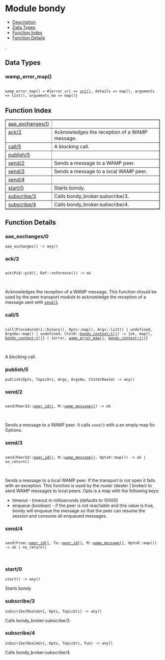 

# Module bondy #
* [Description](#description)
* [Data Types](#types)
* [Function Index](#index)
* [Function Details](#functions)

.

<a name="types"></a>

## Data Types ##




### <a name="type-wamp_error_map">wamp_error_map()</a> ###


<pre><code>
wamp_error_map() = #{error_uri =&gt; <a href="#type-uri">uri()</a>, details =&gt; map(), arguments =&gt; list(), arguments_kw =&gt; map()}
</code></pre>

<a name="index"></a>

## Function Index ##


<table width="100%" border="1" cellspacing="0" cellpadding="2" summary="function index"><tr><td valign="top"><a href="#aae_exchanges-0">aae_exchanges/0</a></td><td></td></tr><tr><td valign="top"><a href="#ack-2">ack/2</a></td><td>
Acknowledges the reception of a WAMP message.</td></tr><tr><td valign="top"><a href="#call-5">call/5</a></td><td>
A blocking call.</td></tr><tr><td valign="top"><a href="#publish-5">publish/5</a></td><td></td></tr><tr><td valign="top"><a href="#send-2">send/2</a></td><td>
Sends a message to a WAMP peer.</td></tr><tr><td valign="top"><a href="#send-3">send/3</a></td><td>
Sends a message to a local WAMP peer.</td></tr><tr><td valign="top"><a href="#send-4">send/4</a></td><td></td></tr><tr><td valign="top"><a href="#start-0">start/0</a></td><td>
Starts bondy.</td></tr><tr><td valign="top"><a href="#subscribe-3">subscribe/3</a></td><td>Calls bondy_broker:subscribe/3.</td></tr><tr><td valign="top"><a href="#subscribe-4">subscribe/4</a></td><td>Calls bondy_broker:subscribe/4.</td></tr></table>


<a name="functions"></a>

## Function Details ##

<a name="aae_exchanges-0"></a>

### aae_exchanges/0 ###

`aae_exchanges() -> any()`

<a name="ack-2"></a>

### ack/2 ###

<pre><code>
ack(Pid::pid(), Ref::reference()) -&gt; ok
</code></pre>
<br />

Acknowledges the reception of a WAMP message. This function should be used by
the peer transport module to acknowledge the reception of a message sent with
[`send/3`](#send-3).

<a name="call-5"></a>

### call/5 ###

<pre><code>
call(ProcedureUri::binary(), Opts::map(), Args::list() | undefined, ArgsKw::map() | undefined, Ctxt0::<a href="bondy_context.md#type-t">bondy_context:t()</a>) -&gt; {ok, map(), <a href="bondy_context.md#type-t">bondy_context:t()</a>} | {error, <a href="#type-wamp_error_map">wamp_error_map()</a>, <a href="bondy_context.md#type-t">bondy_context:t()</a>}
</code></pre>
<br />

A blocking call.

<a name="publish-5"></a>

### publish/5 ###

`publish(Opts, TopicUri, Args, ArgsKw, CtxtOrRealm) -> any()`

<a name="send-2"></a>

### send/2 ###

<pre><code>
send(PeerId::<a href="#type-peer_id">peer_id()</a>, M::<a href="#type-wamp_message">wamp_message()</a>) -&gt; ok
</code></pre>
<br />

Sends a message to a WAMP peer.
It calls `send/3` with a an empty map for Options.

<a name="send-3"></a>

### send/3 ###

<pre><code>
send(PeerId::<a href="#type-peer_id">peer_id()</a>, M::<a href="#type-wamp_message">wamp_message()</a>, Opts0::map()) -&gt; ok | no_return()
</code></pre>
<br />

Sends a message to a local WAMP peer.
If the transport is not open it fails with an exception.
This function is used by the router (dealer | broker) to send WAMP messages
to local peers.
Opts is a map with the following keys:

* timeout - timeout in milliseconds (defaults to 10000)
* enqueue (boolean) - if the peer is not reachable and this value is true,
bondy will enqueue the message so that the peer can resume the session and
consume all enqueued messages.

<a name="send-4"></a>

### send/4 ###

<pre><code>
send(From::<a href="#type-peer_id">peer_id()</a>, To::<a href="#type-peer_id">peer_id()</a>, M::<a href="#type-wamp_message">wamp_message()</a>, Opts0::map()) -&gt; ok | no_return()
</code></pre>
<br />

<a name="start-0"></a>

### start/0 ###

`start() -> any()`

Starts bondy

<a name="subscribe-3"></a>

### subscribe/3 ###

`subscribe(RealmUri, Opts, TopicUri) -> any()`

Calls bondy_broker:subscribe/3.

<a name="subscribe-4"></a>

### subscribe/4 ###

`subscribe(RealmUri, Opts, TopicUri, Fun) -> any()`

Calls bondy_broker:subscribe/4.

